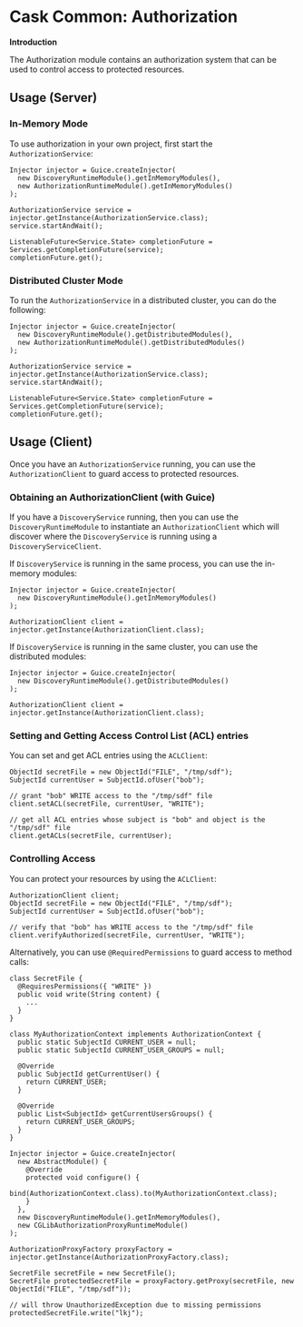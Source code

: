 # Cask Common: Authorization

**Introduction**

The Authorization module contains an authorization system that can be used to control access to protected resources.

## Usage (Server)

### In-Memory Mode

To use authorization in your own project, first start the `AuthorizationService`:

```
Injector injector = Guice.createInjector(
  new DiscoveryRuntimeModule().getInMemoryModules(),
  new AuthorizationRuntimeModule().getInMemoryModules()
);

AuthorizationService service = injector.getInstance(AuthorizationService.class);
service.startAndWait();

ListenableFuture<Service.State> completionFuture = Services.getCompletionFuture(service);
completionFuture.get();
```

### Distributed Cluster Mode

To run the `AuthorizationService` in a distributed cluster, you can do the following:

```
Injector injector = Guice.createInjector(
  new DiscoveryRuntimeModule().getDistributedModules(),
  new AuthorizationRuntimeModule().getDistributedModules()
);

AuthorizationService service = injector.getInstance(AuthorizationService.class);
service.startAndWait();

ListenableFuture<Service.State> completionFuture = Services.getCompletionFuture(service);
completionFuture.get();
```

## Usage (Client)

Once you have an `AuthorizationService` running, you can use the `AuthorizationClient` to
guard access to protected resources.

### Obtaining an AuthorizationClient (with Guice)

If you have a `DiscoveryService` running, then you can use the `DiscoveryRuntimeModule`
to instantiate an `AuthorizationClient` which will discover where the `DiscoveryService` is
running using a `DiscoveryServiceClient`.

If `DiscoveryService` is running in the same process, you can use the in-memory modules:

```
Injector injector = Guice.createInjector(
  new DiscoveryRuntimeModule().getInMemoryModules()
);

AuthorizationClient client = injector.getInstance(AuthorizationClient.class);
```

If `DiscoveryService` is running in the same cluster, you can use the distributed modules:

```
Injector injector = Guice.createInjector(
  new DiscoveryRuntimeModule().getDistributedModules()
);

AuthorizationClient client = injector.getInstance(AuthorizationClient.class);
```

### Setting and Getting Access Control List (ACL) entries

You can set and get ACL entries using the `ACLClient`:

```
ObjectId secretFile = new ObjectId("FILE", "/tmp/sdf");
SubjectId currentUser = SubjectId.ofUser("bob");

// grant "bob" WRITE access to the "/tmp/sdf" file
client.setACL(secretFile, currentUser, "WRITE");

// get all ACL entries whose subject is "bob" and object is the "/tmp/sdf" file
client.getACLs(secretFile, currentUser);
```

### Controlling Access

You can protect your resources by using the `ACLClient`:

```
AuthorizationClient client;
ObjectId secretFile = new ObjectId("FILE", "/tmp/sdf");
SubjectId currentUser = SubjectId.ofUser("bob");

// verify that "bob" has WRITE access to the "/tmp/sdf" file
client.verifyAuthorized(secretFile, currentUser, "WRITE");
```

Alternatively, you can use `@RequiredPermissions` to guard access to method calls:

```
class SecretFile {
  @RequiresPermissions({ "WRITE" })
  public void write(String content) {
    ...
  }
}

class MyAuthorizationContext implements AuthorizationContext {
  public static SubjectId CURRENT_USER = null;
  public static SubjectId CURRENT_USER_GROUPS = null;

  @Override
  public SubjectId getCurrentUser() {
    return CURRENT_USER;
  }

  @Override
  public List<SubjectId> getCurrentUsersGroups() {
    return CURRENT_USER_GROUPS;
  }
}

Injector injector = Guice.createInjector(
  new AbstractModule() {
    @Override
    protected void configure() {
      bind(AuthorizationContext.class).to(MyAuthorizationContext.class);
    }
  },
  new DiscoveryRuntimeModule().getInMemoryModules(),
  new CGLibAuthorizationProxyRuntimeModule()
);

AuthorizationProxyFactory proxyFactory = injector.getInstance(AuthorizationProxyFactory.class);

SecretFile secretFile = new SecretFile();
SecretFile protectedSecretFile = proxyFactory.getProxy(secretFile, new ObjectId("FILE", "/tmp/sdf"));

// will throw UnauthorizedException due to missing permissions
protectedSecretFile.write("lkj");
```
